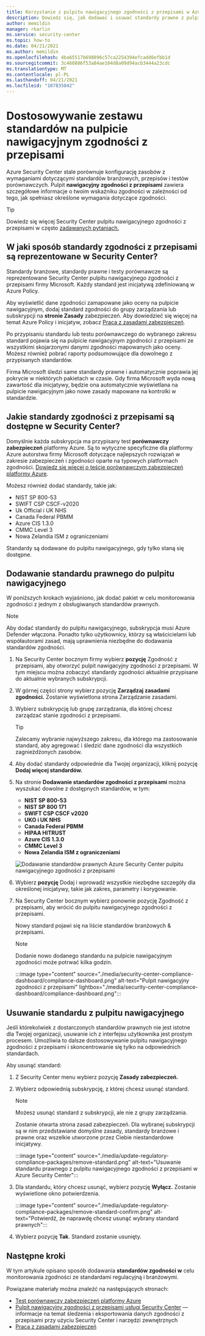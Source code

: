 ```yaml
---
title: Korzystanie z pulpitu nawigacyjnego zgodności z przepisami w Azure Security Center
description: Dowiedz się, jak dodawać i usuwać standardy prawne z pulpitu nawigacyjnego zgodności z przepisami w Security Center
author: memildin
manager: rkarlin
ms.service: security-center
ms.topic: how-to
ms.date: 04/21/2021
ms.author: memildin
ms.openlocfilehash: 4ba65517b698896c57ca2254394efcadd6efbb1d
ms.sourcegitcommit: 3c460886f53a84ae104d8a09d94acb3444a23cdc
ms.translationtype: MT
ms.contentlocale: pl-PL
ms.lasthandoff: 04/21/2021
ms.locfileid: "107835042"
---
```

# <a name="customize-the-set-of-standards-in-your-regulatory-compliance-dashboard"></a>Dostosowywanie zestawu standardów na pulpicie nawigacyjnym zgodności z przepisami

Azure Security Center stale porównuje konfigurację zasobów z wymaganiami dotyczącymi standardów branżowych, przepisów i testów porównawczych. Pulpit **nawigacyjny zgodności z przepisami** zawiera szczegółowe informacje o twoim wskaźniku zgodności w zależności od tego, jak spełniasz określone wymagania dotyczące zgodności.

> [!TIP]
> Dowiedz się więcej Security Center pulpitu nawigacyjnego zgodności z przepisami w często [zadawanych pytaniach.](security-center-compliance-dashboard.md#faq---regulatory-compliance-dashboard)

## <a name="how-are-regulatory-compliance-standards-represented-in-security-center"></a>W jaki sposób standardy zgodności z przepisami są reprezentowane w Security Center?

Standardy branżowe, standardy prawne i testy porównawcze są reprezentowane Security Center pulpitu nawigacyjnego zgodności z przepisami firmy Microsoft. Każdy standard jest inicjatywą zdefiniowaną w Azure Policy.

Aby wyświetlić dane zgodności zamapowane jako oceny na pulpicie nawigacyjnym, dodaj standard zgodności do grupy zarządzania lub subskrypcji na **stronie Zasady** zabezpieczeń. Aby dowiedzieć się więcej na temat Azure Policy i inicjatyw, zobacz [Praca z zasadami zabezpieczeń](tutorial-security-policy.md).

Po przypisaniu standardu lub testu porównawczego do wybranego zakresu standard pojawia się na pulpicie nawigacyjnym zgodności z przepisami ze wszystkimi skojarzonymi danymi zgodności mapowanych jako oceny. Możesz również pobrać raporty podsumowujące dla dowolnego z przypisanych standardów.

Firma Microsoft śledzi same standardy prawne i automatycznie poprawia jej pokrycie w niektórych pakietach w czasie. Gdy firma Microsoft wyda nową zawartość dla inicjatywy, będzie ona automatycznie wyświetlana na pulpicie nawigacyjnym jako nowe zasady mapowane na kontrolki w standardzie.


## <a name="what-regulatory-compliance-standards-are-available-in-security-center"></a>Jakie standardy zgodności z przepisami są dostępne w Security Center?

Domyślnie każda subskrypcja ma przypisany test **porównawczy zabezpieczeń** platformy Azure. Są to wytyczne specyficzne dla platformy Azure autorstwa firmy Microsoft dotyczące najlepszych rozwiązań w zakresie zabezpieczeń i zgodności oparte na typowych platformach zgodności. [Dowiedz się więcej o teście porównawczym zabezpieczeń platformy Azure](https://docs.microsoft.com/security/benchmark/azure/introduction).

Możesz również dodać standardy, takie jak:

- NIST SP 800-53
- SWIFT CSP CSCF-v2020
- Uk Official i UK NHS
- Canada Federal PBMM
- Azure CIS 1.3.0
- CMMC Level 3
- Nowa Zelandia ISM z ograniczeniami

Standardy są dodawane do pulpitu nawigacyjnego, gdy tylko staną się dostępne.


## <a name="add-a-regulatory-standard-to-your-dashboard"></a>Dodawanie standardu prawnego do pulpitu nawigacyjnego

W poniższych krokach wyjaśniono, jak dodać pakiet w celu monitorowania zgodności z jednym z obsługiwanych standardów prawnych.

> [!NOTE]
> Aby dodać standardy do pulpitu nawigacyjnego, subskrypcja musi Azure Defender włączona. Ponadto tylko użytkownicy, którzy są właścicielami lub współautorami zasad, mają uprawnienia niezbędne do dodawania standardów zgodności. 

1. Na Security Center bocznym firmy wybierz **pozycję** Zgodność z przepisami, aby otworzyć pulpit nawigacyjny zgodności z przepisami. W tym miejscu można zobaczyć standardy zgodności aktualnie przypisane do aktualnie wybranych subskrypcji.   

1. W górnej części strony wybierz pozycję **Zarządzaj zasadami zgodności.** Zostanie wyświetlona strona Zarządzanie zasadami.

1. Wybierz subskrypcję lub grupę zarządzania, dla której chcesz zarządzać stanie zgodności z przepisami. 

    > [!TIP]
    > Zalecamy wybranie najwyższego zakresu, dla którego ma zastosowanie standard, aby agregować i śledzić dane zgodności dla wszystkich zagnieżdżonych zasobów. 

1. Aby dodać standardy odpowiednie dla Twojej organizacji, kliknij pozycję **Dodaj więcej standardów.** 

1. Na stronie **Dodawanie standardów zgodności z przepisami** można wyszukać dowolne z dostępnych standardów, w tym:

    - **NIST SP 800-53**
    - **NIST SP 800 171**
    - **SWIFT CSP CSCF v2020**
    - **UKO i UK NHS**
    - **Canada Federal PBMM**
    - **HIPAA HITRUST**
    - **Azure CIS 1.3.0**
    - **CMMC Level 3**
    - **Nowa Zelandia ISM z ograniczeniami**
    
    ![Dodawanie standardów prawnych Azure Security Center pulpitu nawigacyjnego zgodności z przepisami](./media/update-regulatory-compliance-packages/dynamic-regulatory-compliance-additional-standards.png)

1. Wybierz **pozycję** Dodaj i wprowadź wszystkie niezbędne szczegóły dla określonej inicjatywy, takie jak zakres, parametry i korygowanie.

1. Na Security Center bocznym wybierz ponownie  pozycję Zgodność z przepisami, aby wrócić do pulpitu nawigacyjnego zgodności z przepisami.

    Nowy standard pojawi się na liście standardów branżowych & przepisami. 

    > [!NOTE]
    > Dodanie nowo dodanego standardu na pulpicie nawigacyjnym zgodności może potrwać kilka godzin.

    :::image type="content" source="./media/security-center-compliance-dashboard/compliance-dashboard.png" alt-text="Pulpit nawigacyjny zgodności z przepisami" lightbox="./media/security-center-compliance-dashboard/compliance-dashboard.png":::

## <a name="remove-a-standard-from-your-dashboard"></a>Usuwanie standardu z pulpitu nawigacyjnego

Jeśli którekolwiek z dostarczonych standardów prawnych nie jest istotne dla Twojej organizacji, usuwanie ich z interfejsu użytkownika jest prostym procesem. Umożliwia to dalsze dostosowywanie pulpitu nawigacyjnego zgodności z przepisami i skoncentrowanie się tylko na odpowiednich standardach.

Aby usunąć standard:

1. Z Security Center menu wybierz pozycję **Zasady zabezpieczeń.**

1. Wybierz odpowiednią subskrypcję, z której chcesz usunąć standard.

    > [!NOTE]
    > Możesz usunąć standard z subskrypcji, ale nie z grupy zarządzania. 

    Zostanie otwarta strona zasad zabezpieczeń. Dla wybranej subskrypcji są w nim przedstawiane domyślne zasady, standardy branżowe i prawne oraz wszelkie utworzone przez Ciebie niestandardowe inicjatywy.

    :::image type="content" source="./media/update-regulatory-compliance-packages/remove-standard.png" alt-text="Usuwanie standardu prawnego z pulpitu nawigacyjnego zgodności z przepisami w Azure Security Center":::

1. Dla standardu, który chcesz usunąć, wybierz pozycję **Wyłącz.** Zostanie wyświetlone okno potwierdzenia.

    :::image type="content" source="./media/update-regulatory-compliance-packages/remove-standard-confirm.png" alt-text="Potwierdź, że naprawdę chcesz usunąć wybrany standard prawnych":::

1. Wybierz pozycję **Tak**. Standard zostanie usunięty. 


## <a name="next-steps"></a>Następne kroki

W tym artykule opisano sposób dodawania **standardów zgodności w** celu monitorowania zgodności ze standardami regulacyjną i branżowymi.

Powiązane materiały można znaleźć na następujących stronach:

- [Test porównawczy zabezpieczeń platformy Azure](https://docs.microsoft.com/security/benchmark/azure/introduction)
- [Pulpit nawigacyjny zgodności z przepisami usługi Security Center](security-center-compliance-dashboard.md) — informacje na temat śledzenia i eksportowania danych zgodności z przepisami przy użyciu Security Center i narzędzi zewnętrznych
- [Praca z zasadami zabezpieczeń](tutorial-security-policy.md)
